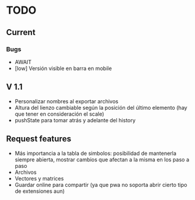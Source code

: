 # TODO

## Current

### Bugs
- AWAIT
- [low] Versión visible en barra en mobile

## V 1.1
- Personalizar nombres al exportar archivos
- Altura del lienzo cambiable según la posición del último elemento (hay que tener en consideración el scale)
- pushState para tomar atrás y adelante del history

## Request features
- Más importancia a la tabla de simbolos: posibilidad de mantenerla siempre abierta, mostrar cambios que afectan a la misma en los paso a paso
- Archivos
- Vectores y matrices
- Guardar online para compartir (ya que pwa no soporta abrir cierto tipo de extensiones aun)

